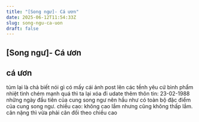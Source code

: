 ```yaml
---
title: "[Song ngư]- Cá ươn"
date: 2025-06-12T11:54:33Z
slug: song-ngu-ca-uon
draft: false
---
```


## [Song ngư]- Cá ươn

## cá ươn

túm lại là chả biết nói gì có mấy cái ảnh post lên các tềnh yêu cứ bình phẩm nhiệt tình chém mạnh quá thì ta lại xóa đi 
udate thêm thôn tin:
23-02-1988
những ngày đầu tiên của cung song ngư nên hầu như có toàn bộ đặc điểm của cung song ngư.
chiều cao: không cao lắm nhưng cũng không thấp lắm.
cân nặng thì vừa phải cân đối theo chiều cao